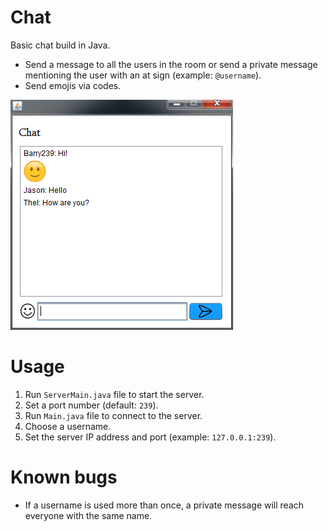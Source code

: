 # Chat

Basic chat build in Java.

* Send a message to all the users in the room or send a private message mentioning the user with an at sign (example: `@username`).
* Send emojis via codes.

![](docs/chat.png)

# Usage
1. Run `ServerMain.java` file to start the server.
2. Set a port number (default: `239`).
3. Run `Main.java` file to connect to the server.
4. Choose a username.
5. Set the server IP address and port (example: `127.0.0.1:239`).

# Known bugs
* If a username is used more than once, a private message will reach everyone with the same name.